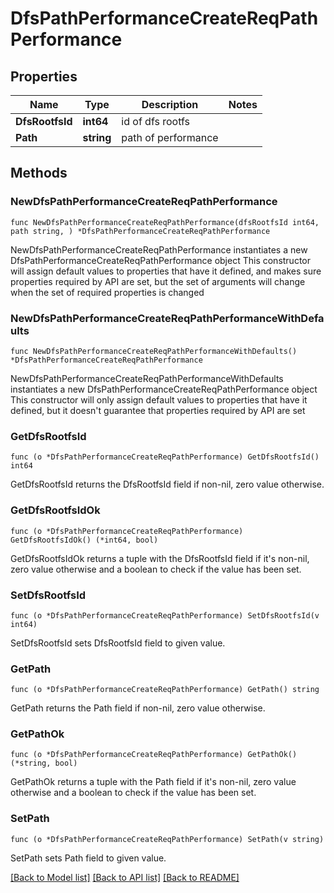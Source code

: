 # DfsPathPerformanceCreateReqPathPerformance

## Properties

Name | Type | Description | Notes
------------ | ------------- | ------------- | -------------
**DfsRootfsId** | **int64** | id of dfs rootfs | 
**Path** | **string** | path of performance | 

## Methods

### NewDfsPathPerformanceCreateReqPathPerformance

`func NewDfsPathPerformanceCreateReqPathPerformance(dfsRootfsId int64, path string, ) *DfsPathPerformanceCreateReqPathPerformance`

NewDfsPathPerformanceCreateReqPathPerformance instantiates a new DfsPathPerformanceCreateReqPathPerformance object
This constructor will assign default values to properties that have it defined,
and makes sure properties required by API are set, but the set of arguments
will change when the set of required properties is changed

### NewDfsPathPerformanceCreateReqPathPerformanceWithDefaults

`func NewDfsPathPerformanceCreateReqPathPerformanceWithDefaults() *DfsPathPerformanceCreateReqPathPerformance`

NewDfsPathPerformanceCreateReqPathPerformanceWithDefaults instantiates a new DfsPathPerformanceCreateReqPathPerformance object
This constructor will only assign default values to properties that have it defined,
but it doesn't guarantee that properties required by API are set

### GetDfsRootfsId

`func (o *DfsPathPerformanceCreateReqPathPerformance) GetDfsRootfsId() int64`

GetDfsRootfsId returns the DfsRootfsId field if non-nil, zero value otherwise.

### GetDfsRootfsIdOk

`func (o *DfsPathPerformanceCreateReqPathPerformance) GetDfsRootfsIdOk() (*int64, bool)`

GetDfsRootfsIdOk returns a tuple with the DfsRootfsId field if it's non-nil, zero value otherwise
and a boolean to check if the value has been set.

### SetDfsRootfsId

`func (o *DfsPathPerformanceCreateReqPathPerformance) SetDfsRootfsId(v int64)`

SetDfsRootfsId sets DfsRootfsId field to given value.


### GetPath

`func (o *DfsPathPerformanceCreateReqPathPerformance) GetPath() string`

GetPath returns the Path field if non-nil, zero value otherwise.

### GetPathOk

`func (o *DfsPathPerformanceCreateReqPathPerformance) GetPathOk() (*string, bool)`

GetPathOk returns a tuple with the Path field if it's non-nil, zero value otherwise
and a boolean to check if the value has been set.

### SetPath

`func (o *DfsPathPerformanceCreateReqPathPerformance) SetPath(v string)`

SetPath sets Path field to given value.



[[Back to Model list]](../README.md#documentation-for-models) [[Back to API list]](../README.md#documentation-for-api-endpoints) [[Back to README]](../README.md)


